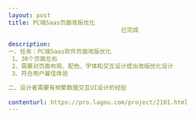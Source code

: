```yaml
---                
layout: post       
title: PC端Saas页面改版优化
                                已完成
           
description: 
一、任务：PC端Saas软件页面改版优化
 1、30个页面左右
 2、需要对页面布局、配色、字体和交互设计提出改版优化设计
 3、符合用户最佳体验

二、设计者需要有频繁数据交互UI设计的经验
     
contenturl: https://pro.lagou.com/project/2101.html      
---                 
```


